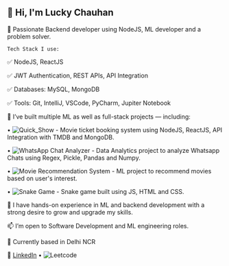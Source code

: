 ## 👋 Hi, I'm Lucky Chauhan

🎯 Passionate Backend developer using NodeJS, ML developer and a problem solver.

    Tech Stack I use:

✅ NodeJS, ReactJS

✅ JWT Authentication, REST APIs, API Integration

✅ Databases: MySQL, MongoDB

✅ Tools: Git, IntelliJ, VSCode, PyCharm, Jupiter Notebook

🚀 I’ve built multiple ML as well as full-stack projects — including:

• ![Quick_Show](https://github.com/LuckyChauhan18/QUICKSHOW) - Movie ticket booking system using NodeJS, ReactJS, API Integration with TMDB and MongoDB.

• ![WhatsApp Chat Analyzer](https://github.com/LuckyChauhan18/whatsapp-chat-analyzer) - Data Analytics project to analyze Whatsapp Chats using Regex, Pickle, Pandas and Numpy.

• ![Movie Recommendation System](https://github.com/LuckyChauhan18/Movie-Recommended-sysytem) - ML project to recommend movies based on user's interest.

• ![Snake Game](https://github.com/LuckyChauhan18/Snake-Game) - Snake game built using JS, HTML and CSS.


🧰 I have hands-on experience in ML and backend development with a strong desire to grow and upgrade my skills.

📫 I’m open to Software Development and ML engineering roles.

📍 Currently based in Delhi NCR

🔗 [LinkedIn](https://www.linkedin.com/in/lucky-chauhan18) • ![Leetcode](https://leetcode.com/u/Lucky_Chauhan)

